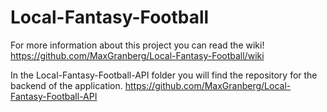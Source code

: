 # Local-Fantasy-Football

For more information about this project you can read the wiki! https://github.com/MaxGranberg/Local-Fantasy-Football/wiki


In the Local-Fantasy-Football-API folder you will find the repository for the backend of the application. https://github.com/MaxGranberg/Local-Fantasy-Football-API
